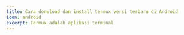 ```yaml
---
title: Cara donwload dan install termux versi terbaru di Android
icon: android
excerpt: Termux adalah aplikasi terminal
---
```




